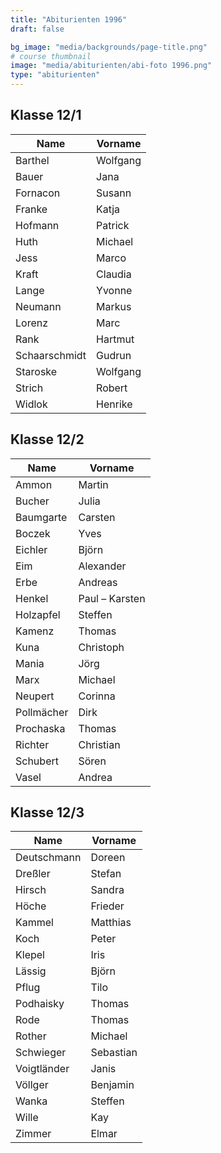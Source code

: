 ```yaml
---
title: "Abiturienten 1996"
draft: false

bg_image: "media/backgrounds/page-title.png"
# course thumbnail
image: "media/abiturienten/abi-foto 1996.png"
type: "abiturienten"
---
```


## Klasse 12/1

|Name|Vorname|
|-|-|
|Barthel|Wolfgang|
|Bauer|Jana|
|Fornacon|Susann|
|Franke|Katja|
|Hofmann|Patrick|
|Huth|Michael|
|Jess|Marco|
|Kraft|Claudia|
|Lange|Yvonne|
|Neumann|Markus|
|Lorenz|Marc|
|Rank|Hartmut|
|Schaarschmidt|Gudrun|
|Staroske|Wolfgang|
|Strich|Robert|
|Widlok|Henrike|

## Klasse 12/2

|Name|Vorname|
|-|-|
|Ammon|Martin|
|Bucher|Julia|
|Baumgarte|Carsten|
|Boczek|Yves|
|Eichler|Björn|
|Eim|Alexander|
|Erbe|Andreas|
|Henkel|Paul – Karsten|
|Holzapfel|Steffen|
|Kamenz|Thomas|
|Kuna|Christoph|
|Mania|Jörg|
|Marx|Michael|
|Neupert|Corinna|
|Pollmächer|Dirk|
|Prochaska|Thomas|
|Richter|Christian|
|Schubert|Sören|
|Vasel|Andrea|

## Klasse 12/3

|Name|Vorname|
|-|-|
|Deutschmann|Doreen|
|Dreßler|Stefan|
|Hirsch|Sandra|
|Höche|Frieder|
|Kammel|Matthias|
|Koch|Peter|
|Klepel|Iris|
|Lässig|Björn|
|Pflug|Tilo|
|Podhaisky|Thomas|
|Rode|Thomas|
|Rother|Michael|
|Schwieger|Sebastian|
|Voigtländer|Janis|
|Völlger|Benjamin|
|Wanka|Steffen|
|Wille|Kay|
|Zimmer|Elmar|
